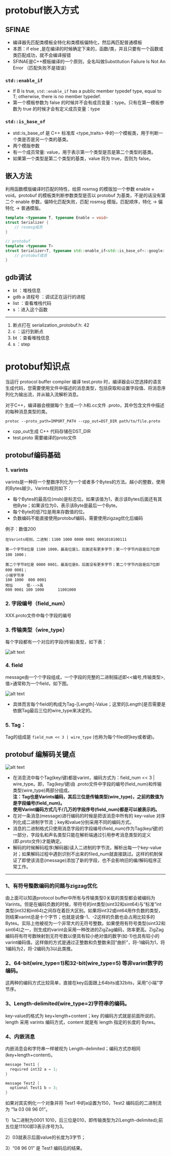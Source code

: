 # protobuf嵌入方式

## SFINAE

- 编译器先匹配类模板全特化和类模板偏特化，然后再匹配普通模板
- 本质：if else  ,是在编译的时候确定下来的，函数/类，并且只要有一个函数或类匹配成功，就不会编译报错
- SFINAE是C++模板编译的一个原则，全名叫做Substitution Failure Is Not An Error （匹配失败不是错误）

### `std::enable_if`

- If B is true, `std::enable_if` has a public member typedef type, equal to T; otherwise, there is no member typedef.
- 第一个模板参数为 false 的时候并不会有成员变量：type。只有在第一模板参数为 true 的时候才会有定义成员变量：type

### `std::is_base_of`

- std::is_base_of 是 C++ 标准库 <type_traits> 中的一个模板类，用于判断一个类是否是另一个类的基类。
- 两个模版参数
- 有一个成员常量: value，用于表示第一个类型是否是第二个类型的基类。
- 如果第一个类型是第二个类型的基类，value 将为 true，否则为 false。

## 嵌入方法

利用函数模版编译时匹配的特性，给原 rosmsg 的模版加一个参数 enable = void。protobuf 的模板类判断参数类型是否以 protobuf 为基类，不是的话没有第二个 enable 参数，偏特化匹配失败，匹配 rosmsg 模版。匹配顺序，特化 -> 偏特化 -> 普通模版。

```C++
template <typename T, typename Enable = void>
struct Serializer {
    // rosmsg成员
}

// protobuf
template <typename T>
struct Serializer<T, typename std::enable_if<std::is_base_of<::google::protobuf::Message, T>::value>::type> {
    // protobuf成员
}
```

## gdb调试

- bt ：堆栈信息
- gdb a 进程号 ：调试正在运行的进程
- list ：查看堆栈代码
- s ：进入这个函数

---

1. 断点打在 serialization_protobuf.h: 42
2. c ：运行到断点
3. bt ：查看堆栈信息
4. s ：step

# protobuf知识点

当运行 protocol buffer compiler 编译 test.proto 时，编译器会以您选择的语言生成代码，您需要使用文件中描述的消息类型，包括获取和设置字段值、将消息序列化为输出流，并从输入流解析消息。

对于C++，编译器会根据每个 生成一个.h和.cc文件 .proto，其中包含文件中描述的每种消息类型的类。

`protoc --proto_path=IMPORT_PATH --cpp_out=DST_DIR path/to/file.proto`

- cpp_out生成 C++ 代码存储在DST_DIR
- test.proto 需要编译的proto文件

## protobuf编码基础

### 1. varints
 varints是一种将一个整数序列化为一个或者多个Bytes的方法。越小的整数，使用的Bytes越少。Varints规则如下：
 
- 每个Bytes的最高位(msb)是标志位。如果该值为1，表示该Bytes后面还有其他Byte；如果该位为0，表示该Byte是最后一个Byte。
- 每个Byte的低7位是用来存数值的位。
- 负数编码不能直接使用protobuf编码，需要使用zigzag优化后编码

例子：数值200
    
    在Varints规则，二进制：1100 1000 0000 0001 0001010100111

    第一个字节8位是 1100 1000，最高位是1，后面还有更多字节；第一个字节内容是后7位即100 1000；

    第二个字节8位是 0000 0001，最高位是0，后面没有更多字节；第二个字节内容是后7位即 000 0001；
    小端字节序
    100 1000  000 0001
    地址      低--->高
    000 0001 100 1000      11001000

### 2. 字段编号（field_num）

XXX.proto文件中每个字段的编号

### 3. 传输类型（wire_type）
每个字段都有一个对应的字段(传输)类型，如下表：

![alt text](image-1.png)

### 4. field
message由一个个字段组成，一个字段的完整的二进制描述即<<编号,传输类型>,值>通常称为一个field，如下图。

![alt text](image-2.png)

- 具体而言每个field的构成为Tag-[Length]-Value；这里的[Length]是否需要是依据Tag最后三位的wire_type来决定的。

### 5. Tag：
Tag的组成是 `field_num << 3 | wire_type` (也称为每个filed的key或者键)。

## protobuf 编解码关键点

![alt text](image-3.png)

- 在消息流中每个Tag(key/键)都是varint，编码方式为：field_num << 3 | wire_type。即，Tag(key/键)由 .proto文件中字段的编号(field_num)和传输类型(wire_type)两部分组成。  
**注：Tag也是Varints编码，其后三位是传输类型(wire_type)，之前的数值为是字段编号(field_num)。  
使用Varint编码方式几千/几万的字段序号(field_num)都是可以被表示的。**
- 在对一条消息(message)进行编码的时候是把该消息中所有的 key-value 对序列化成二进制字节流；key和value分别采用不同的编码方式。
- 消息的二进制格式只使用消息字段的字段编号(field_num)作为Tag(key/键)的一部分，字段名和声名类型只能在解析端通过引用参考消息类型的定义(即.proto文件)才能确定。
- 解码的时候解码程序(解码器)读入二进制的字节流，解析出每一个key-value对；如果解码过程中遇到识别不出来的filed_num就直接跳过。这样的机制保证了即使该消息(message)添加了新的字段，也不会影响旧的编/解码程序正常工作。

---

### 1、有符号整数编码的问题与zigzag优化

由上面可以知道protocol buffer中所有与传输类型0关联的类型都会被编码为Varints。但是在编码负数的时候，带符号的int类型(sint32和sint64)与“标准”int类型(int32和int64)之间存在着巨大区别。如果将int32或int64用作负数的类型，则结果varint总是十个字节；也就是说像-1、-2这样的负数也会占用比较多的Bytes。实际上他被视为一个非常大的无符号整数。如果使用有符号类型(sint32和sint64)之一，则生成的varint会采用一种改进的ZigZag编码，效率更高。ZigZag编码将有符号数映射到无符号数以便具有较小绝对值的数字(如-1)也具有较小的varint编码值。这样做的方式是通过正整数和负整数来回“曲折”，将-1编码为1，将1编码为2，将-2编码为3以此类推。

### 2、64-bit(wire_type=1)和32-bit(wire_type=5) 等非varint数字的编码。

这两种的编码方式比较简单，直接在key后面跟上64bits或32bits，采用“小端”字节序。

### 3、Length-delimited(wire_type=2)字符串的编码。

key-value的格式为 key+length+content；key 的编码方式就是前面所说的，length 采用 varints 编码方式，content 就是有 length 指定的长度的 Bytes。

### 4、内嵌消息

内嵌消息会和字符串一样被视为 Length-delimited；编码方式亦相同(key+length+content)。

```C++
message Test1 {
  required int32 a = 1;
}

message Test2 {
  optional Test1 b = 3;
}
```

如果对其实例化一个对象并将 Test1 中的a设置为150，Test2 编码后的二进制流为 “1a 03 08 96 01”。  

1）1a二进制为0001 1010，后三位是010，即传输类型为2(Length-delimited);前五位是11100即3表示序号为3。

2）03就表示后面value的长度为3字节；

3）“08 96 01” 是 Test1 编码后的结果。
